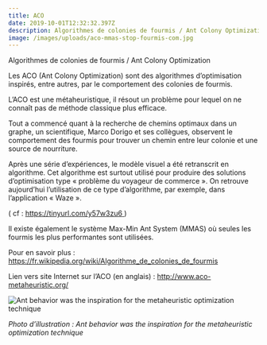 ```yaml
---
title: ACO
date: 2019-10-01T12:32:32.397Z
description: Algorithmes de colonies de fourmis / Ant Colony Optimization
image: /images/uploads/aco-mmas-stop-fourmis-com.jpg
---
```

Algorithmes de colonies de fourmis / Ant Colony Optimization

Les ACO (Ant Colony Optimization) sont des algorithmes d’optimisation inspirés, entre autres, par le comportement des colonies de fourmis.

L’ACO est une métaheuristique, il résout un problème pour lequel on ne connaît pas de méthode classique plus efficace.

Tout a commencé quant à la recherche de chemins optimaux dans un graphe, un scientifique, Marco Dorigo et ses collègues, observent le comportement des fourmis pour trouver un chemin entre leur colonie et une source de nourriture.

Après une série d’expériences, le modèle visuel a été retranscrit en algorithme. Cet algorithme est surtout utilisé pour produire des solutions d’optimisation type « problème du voyageur de commerce ».  On retrouve aujourd’hui l’utilisation de ce type d’algorithme, par exemple, dans l’application « Waze ».

( cf : 
[https://tinyurl.com/y57w3zu6
](https://www.polibits.gelbukh.com/2015_51/Mobile%20ACORoute_Route%20Recommendation%20Based%20on%20Communication%20by%20Pheromones.html) )

Il existe également le système Max-Min Ant System (MMAS) où seules les fourmis les plus performantes sont utilisées.

Pour en savoir plus : [https://fr.wikipedia.org/wiki/Algorithme_de_colonies_de_fourmis
](https://fr.wikipedia.org/wiki/Algorithme_de_colonies_de_fourmis)

Lien vers site Internet sur l’ACO (en anglais) : [http://www.aco-metaheuristic.org/
](http://www.aco-metaheuristic.org/)

![Ant behavior was the inspiration for the metaheuristic optimization technique](/images/uploads/aco-mmas-stop-fourmis-com.jpg "Ant behavior was the inspiration for the metaheuristic optimization technique")

_Photo d’illustration :  Ant behavior was the inspiration for the metaheuristic optimization technique_
